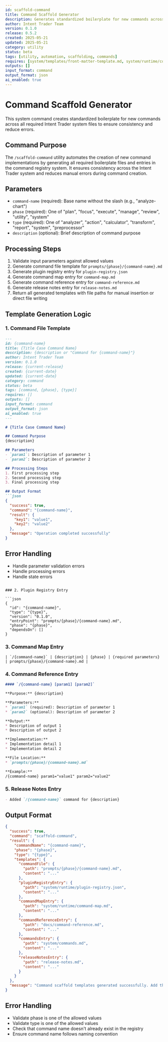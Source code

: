```yaml
---
id: scaffold-command
title: Command Scaffold Generator
description: Generates standardized boilerplate for new commands across all required files
author: Intent Trader Team
version: 0.1.0
release: 0.5.2
created: 2025-05-21
updated: 2025-05-21
category: utility
status: beta
tags: [utility, automation, scaffolding, commands]
requires: [system/templates/front-matter-template.md, system/runtime/command-map.md, system/runtime/plugin-registry.json]
outputs: []
input_format: command
output_format: json
ai_enabled: true
---
```


# Command Scaffold Generator

This system command creates standardized boilerplate for new commands across all required Intent Trader system files to ensure consistency and reduce errors.

## Command Purpose

The `/scaffold-command` utility automates the creation of new command implementations by generating all required boilerplate files and entries in the command registry system. It ensures consistency across the Intent Trader system and reduces manual errors during command creation.

## Parameters

- `command-name` (required): Base name without the slash (e.g., "analyze-chart")
- `phase` (required): One of "plan", "focus", "execute", "manage", "review", "utility", "system"
- `type` (required): One of "analyzer", "action", "calculator", "transform", "report", "system", "preprocessor"
- `description` (optional): Brief description of command purpose

## Processing Steps

1. Validate input parameters against allowed values
2. Generate command file template for `prompts/{phase}/{command-name}.md`
3. Generate plugin registry entry for `plugin-registry.json`
4. Generate command map entry for `command-map.md`
5. Generate command reference entry for `command-reference.md`
6. Generate release notes entry for `release-notes.md`
7. Return all generated templates with file paths for manual insertion or direct file writing

## Template Generation Logic

### 1. Command File Template

```md
---
id: {command-name}
title: {Title Case Command Name}
description: {description or "Command for {command-name}"}
author: Intent Trader Team
version: 0.1.0
release: {current-release}
created: {current-date}
updated: {current-date}
category: command
status: beta
tags: [command, {phase}, {type}]
requires: []
outputs: []
input_format: command
output_format: json
ai_enabled: true
---

# {Title Case Command Name}

## Command Purpose
{description}

## Parameters
- `param1`: Description of parameter 1
- `param2`: Description of parameter 2

## Processing Steps
1. First processing step
2. Second processing step
3. Final processing step

## Output Format
```json
{
  "success": true,
  "command": "{command-name}",
  "result": {
    "key1": "value1",
    "key2": "value2"
  },
  "message": "Operation completed successfully"
}
```

## Error Handling
- Handle parameter validation errors
- Handle processing errors
- Handle state errors
```

### 2. Plugin Registry Entry

```json
{
  "id": "{command-name}",
  "type": "{type}",
  "version": "0.1.0",
  "entryPoint": "prompts/{phase}/{command-name}.md",
  "phase": "{phase}",
  "dependsOn": []
}
```

### 3. Command Map Entry

```
| `/{command-name}` | {description} | {phase} | {required parameters} | prompts/{phase}/{command-name}.md |
```

### 4. Command Reference Entry

```md
#### `/{command-name} [param1] [param2]`

**Purpose:** {description}

**Parameters:**
* `param1` (required): Description of parameter 1
* `param2` (optional): Description of parameter 2

**Output:**
* Description of output 1
* Description of output 2

**Implementation:**
* Implementation detail 1
* Implementation detail 2

**File Location:**
* `prompts/{phase}/{command-name}.md`

**Example:**
/{command-name} param1="value1" param2="value2"
```

### 5. Release Notes Entry

```md
- Added `/{command-name}` command for {description}
```

## Output Format

```json
{
  "success": true,
  "command": "scaffold-command",
  "result": {
    "commandName": "{command-name}",
    "phase": "{phase}",
    "type": "{type}",
    "templates": {
      "commandFile": {
        "path": "prompts/{phase}/{command-name}.md",
        "content": "..."
      },
      "pluginRegistryEntry": {
        "path": "system/runtime/plugin-registry.json",
        "content": "..."
      },
      "commandMapEntry": {
        "path": "system/runtime/command-map.md",
        "content": "..."
      },
      "commandReferenceEntry": {
        "path": "docs/command-reference.md",
        "content": "..."
      },
      "commandsEntry": {
        "path": "system/commands.md",
        "content": "..."
      },
      "releaseNotesEntry": {
        "path": "release-notes.md",
        "content": "..."
      }
    }
  },
  "message": "Command scaffold templates generated successfully. Add these to the appropriate files."
}
```

## Error Handling

- Validate phase is one of the allowed values
- Validate type is one of the allowed values
- Check that command name doesn't already exist in the registry
- Ensure command name follows naming convention
